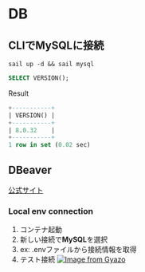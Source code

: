 # DB

## CLIでMySQLに接続

```shell
sail up -d && sail mysql
```

```sql
SELECT VERSION();
```

Result
```SQL
+-----------+
| VERSION() |
+-----------+
| 8.0.32    |
+-----------+
1 row in set (0.02 sec)
```

## DBeaver

[公式サイト](https://dbeaver.io/)

### Local env connection

1. コンテナ起動
1. 新しい接続で**MySQL**を選択
3. ex: .envファイルから接続情報を取得
4. テスト接続
[![Image from Gyazo](https://i.gyazo.com/052fe108c1a2b576fb371922d9c74548.png)](https://gyazo.com/052fe108c1a2b576fb371922d9c74548)
